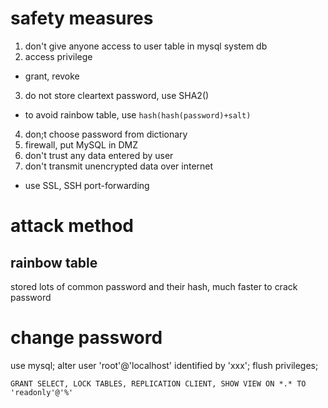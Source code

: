 # safety measures
1. don't give anyone access to user table in mysql system db
2. access privilege
- grant, revoke
3. do not store cleartext password, use SHA2()
- to avoid rainbow table, use `hash(hash(password)+salt)`
4. don;t choose password from dictionary
5. firewall, put MySQL in DMZ
6. don't trust any data entered by user
7. don't transmit unencrypted data over internet
- use SSL, SSH port-forwarding


# attack method
## rainbow table
stored lots of common password and their hash, much faster to crack password

# change password
use mysql;
alter user 'root'@'localhost' identified by 'xxx';
flush privileges;

`GRANT SELECT, LOCK TABLES, REPLICATION CLIENT, SHOW VIEW ON *.* TO 'readonly'@'%' `

















